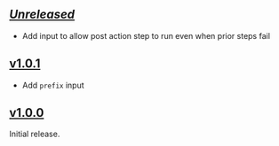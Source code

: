## [_Unreleased_](https://github.com/freckle/hspec-junit-formatter/compare/v1.0.1...main)

- Add input to allow post action step to run even when prior steps fail

## [v1.0.1](https://github.com/freckle/hspec-junit-formatter/compare/v1.0.0...v1.0.1)

- Add `prefix` input

## [v1.0.0](https://github.com/freckle/stack-cache-action/tree/v1.0.0)

Initial release.
